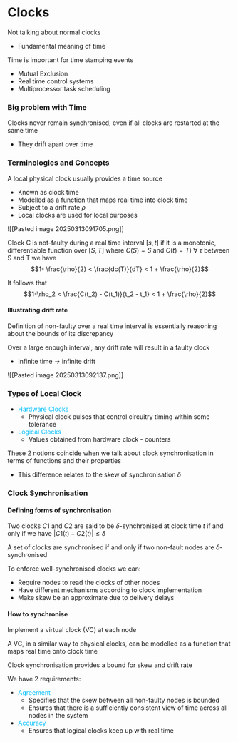# Clocks

Not talking about normal clocks
- Fundamental meaning of time

Time is important for time stamping events
- Mutual Exclusion
- Real time control systems
- Multiprocessor task scheduling

### Big problem with Time
Clocks never remain synchronised, even if all clocks are restarted at the same time
- They drift apart over time

### Terminologies and Concepts
A local physical clock usually provides a time source
- Known as clock time
- Modelled as a function that maps real time into clock time
- Subject to a drift rate $\rho$
- Local clocks are used for local purposes

![[Pasted image 20250313091705.png]]

Clock C is not-faulty during a real time interval $[s, t]$ if it is a monotonic, differentiable function over $[S, T]$ where $C(S) = S$ and $C(t) = T) \ \forall$ $\tau$ between S and T we have
$$1- \frac{\rho}{2} < \frac{dc(T)}{dT} < 1 + \frac{\rho}{2}$$

It follows that
$$1-\rho_2 < \frac{C(t_2) - C(t_1)}{t_2 - t_1} < 1 + \frac{\rho}{2}$$
#### Illustrating drift rate
Definition of non-faulty over a real time interval is essentially reasoning about the bounds of its discrepancy

Over a large enough interval, any drift rate will result in a faulty clock
- Infinite time -> infinite drift

![[Pasted image 20250313092137.png]]

### Types of Local Clock
- <span style="color:#00bfff">Hardware Clocks</span>
	- Physical clock pulses that control circuitry timing within some tolerance
- <span style="color:#00bfff">Logical Clocks</span>
	- Values obtained from hardware clock - counters

These 2 notions coincide when we talk about clock synchronisation in terms of functions and their properties
- This difference relates to the skew of synchronisation $\delta$

### Clock Synchronisation
#### Defining forms of synchronisation
Two clocks $C1$ and $C2$ are said to be $\delta$-synchronised at clock time $t$ if and only if we have $|C1(t) - C2(t)| \leq \delta$

A set of clocks are synchronised if and only if two non-fault nodes are $\delta$-synchronised

To enforce well-synchronised clocks we can:
- Require nodes to read the clocks of other nodes
- Have different mechanisms according to clock implementation
- Make skew be an approximate due to delivery delays


#### How to synchronise
Implement a virtual clock (VC) at each node

A VC, in a similar way to physical clocks, can be modelled as a function that maps real time onto clock time

Clock synchronisation provides a bound for skew and drift rate

We have 2 requirements:
- <span style="color:#00bfff">Agreement</span>
	- Specifies that the skew between all non-faulty nodes is bounded
	- Ensures that there is a sufficiently consistent view of time across all nodes in the system
- <span style="color:#00bfff">Accuracy</span>
	- Ensures that logical clocks keep up with real time

